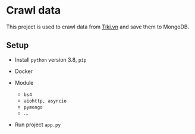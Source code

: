 # Crawl data

This project is used to crawl data from [Tiki.vn](https://tiki.vn) and save them to MongoDB.

## Setup

- Install `python` version 3.8, `pip`

- Docker

- Module
    - `bs4`
    - `aiohttp, asyncio`
    - `pymongo`
    - ...

- Run project `app.py`


